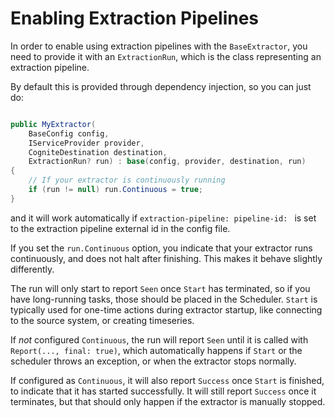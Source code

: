 # Enabling Extraction Pipelines

In order to enable using extraction pipelines with the `BaseExtractor`, you need to provide it with an `ExtractionRun`, which is the class representing an extraction pipeline.

By default this is provided through dependency injection, so you can just do:

```c#

public MyExtractor(
    BaseConfig config,
    IServiceProvider provider,
    CogniteDestination destination,
    ExtractionRun? run) : base(config, provider, destination, run)
{
    // If your extractor is continuously running
    if (run != null) run.Continuous = true;
}
```

and it will work automatically if `extraction-pipeline: pipeline-id: ` is set to the extraction pipeline external id in the config file.

If you set the `run.Continuous` option, you indicate that your extractor runs continuously, and does not halt after finishing. This makes it behave slightly differently.

The run will only start to report `Seen` once `Start` has terminated, so if you have long-running tasks, those should be placed in the Scheduler. `Start` is typically used for one-time actions during extractor startup, like connecting to the source system, or creating timeseries.

If _not_ configured `Continuous`, the run will report `Seen` until it is called with `Report(..., final: true)`, which automatically happens if `Start` or the scheduler throws an exception, or when the extractor stops normally.

If configured as `Continuous`, it will also report `Success` once `Start` is finished, to indicate that it has started successfully. It will still report `Success` once it terminates, but that should only happen if the extractor is manually stopped.